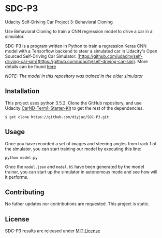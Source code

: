 SDC-P3
======
Udacity Self-Driving Car Project 3: Behavioral Cloning

Use Behavioral Cloning to train a CNN regression model to drive a car in a simulator.

SDC-P3 is a program written in Python to train a regression Keras CNN model with a Tensorflow backend to steer a simulated car in Udacity's Open Sourced Self-Driving Car Simulator: [https://github.com/udacity/self-driving-car-sim](https://github.com/udacity/self-driving-car-sim).  More details can be found [here](./README-DETAILED)

*NOTE: The model in this repository was trained in the older simulator*

## Installation

This project uses python 3.5.2.  Clone the GitHub repository, and use Udacity [CarND-Term1-Starter-Kit](https://github.com/udacity/CarND-Term1-Starter-Kit) to get the rest of the dependencies.

```
$ get clone https://github.com/diyjac/SDC-P3.git
```

## Usage

Once you have recorded a set of images and steering angles from track 1 of the simulator, you can start training our model by executing this line:

```
python model.py
```

Once the `model.json` and `model.h5` have been generated by the model trainer, you can start up the simulator in autonomous mode and see how will it performs.

## Contributing

No futher updates nor contributions are requested.  This project is static.

## License

SDC-P3 results are released under [MIT License](./LICENSE)
